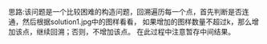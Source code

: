 思路:该问题是一个比较困难的构造问题，回溯遍历每一个点，首先判断是否连通，然后根据solution1.jpg中的图样看看，
如果增加的图样数量不超过k，那么增加该点，继续回溯；否则，不增加该点。
在此过程中注意暂存中间结果。
